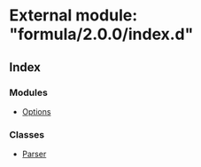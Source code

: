 
# External module: "formula/2.0.0/index.d"

## Index

### Modules

* [Options](_formula_2_0_0_index_d_.options.md)

### Classes

* [Parser](../classes/_formula_2_0_0_index_d_.parser.md)
